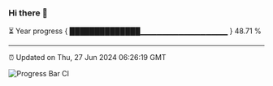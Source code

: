 ### Hi there 👋

⏳ Year progress { ██████████████▁▁▁▁▁▁▁▁▁▁▁▁▁▁▁▁ } 48.71 %

---

⏰ Updated on Thu, 27 Jun 2024 06:26:19 GMT

![Progress Bar CI](https://github.com/ZhaoGui/ZhaoGui/workflows/Progress%20Bar%20CI/badge.svg)
